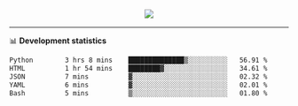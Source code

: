 <h3 align="center">
  <a href="https://github.com/hwalker928">
      <img src="https://github-profile-trophy.vercel.app/?username=hwalker928&no-bg=true&no-frame=true">
  </a>
</h3>


<hr>

📊 **Development statistics**

<!--START_SECTION:waka-->

```txt
Python        3 hrs 8 mins    ██████████████▒░░░░░░░░░░   56.91 %
HTML          1 hr 54 mins    ████████▓░░░░░░░░░░░░░░░░   34.61 %
JSON          7 mins          ▓░░░░░░░░░░░░░░░░░░░░░░░░   02.32 %
YAML          6 mins          ▓░░░░░░░░░░░░░░░░░░░░░░░░   02.01 %
Bash          5 mins          ▒░░░░░░░░░░░░░░░░░░░░░░░░   01.80 %
```

<!--END_SECTION:waka-->
